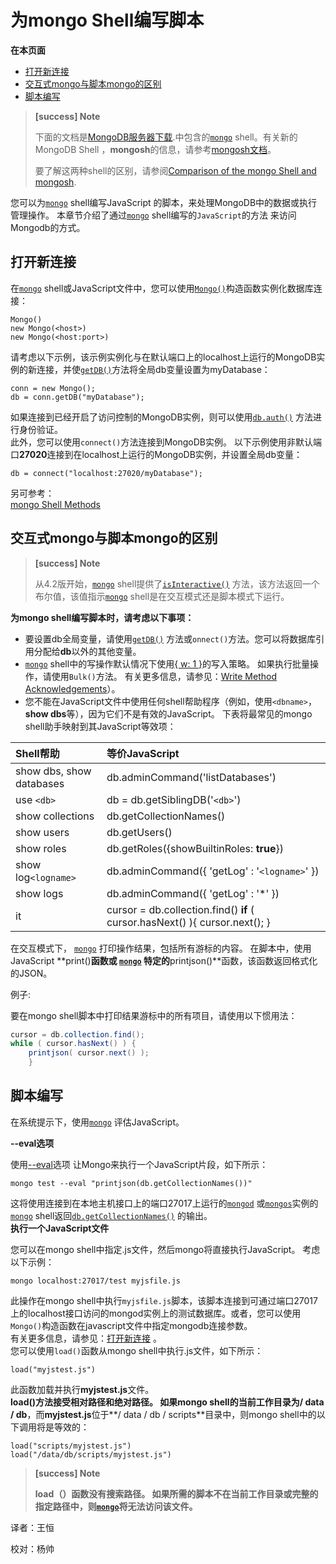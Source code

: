# 为mongo Shell编写脚本

**在本页面**

* [打开新连接](write-scripts-for-the-mongo-shell.md#新连接)
* [交互式mongo与脚本mongo的区别](https://github.com/mongodb-china/MongoDB-CN-Manual/tree/8490376c81d56eff95abbaddc6ee414b1e1c9705/docs/The-Mongo-Shell/区别/README.md)
* [脚本编写](write-scripts-for-the-mongo-shell.md#脚本)

> **\[success\] Note**
>
> 下面的文档是[MongoDB服务器下载](https://www.mongodb.com/try/download/community?tck=docs_server).中包含的[`mongo`](https://docs.mongodb.com/master/reference/program/mongo/#bin.mongo) shell。有关新的MongoDB Shell ，**mongosh**的信息，请参考[mongosh文档](https://docs.mongodb.com/mongodb-shell/)。
>
> 要了解这两种shell的区别，请参阅[Comparison of the mongo Shell and mongosh](https://docs.mongodb.com/master/mongo/#compare-mongosh-mongo).

您可以为[`mongo`](https://docs.mongodb.com/master/reference/program/mongo/#bin.mongo) shell编写JavaScript 的脚本，来处理MongoDB中的数据或执行管理操作。 本章节介绍了通过[`mongo`](https://docs.mongodb.com/master/reference/program/mongo/#bin.mongo) shell编写的`JavaScript`的方法 来访问 Mongodb的方式。

## 打开新连接

在[`mongo`](https://docs.mongodb.com/master/reference/program/mongo/#bin.mongo) shell或JavaScript文件中，您可以使用[`Mongo()`](https://docs.mongodb.com/master/reference/method/Mongo/#Mongo)构造函数实例化数据库连接：

```text
Mongo()
new Mongo(<host>)
new Mongo(<host:port>)
```

请考虑以下示例，该示例实例化与在默认端口上的localhost上运行的MongoDB实例的新连接，并使[`getDB()`](https://docs.mongodb.com/master/reference/method/Mongo.getDB/#Mongo.getDB)方法将全局db变量设置为myDatabase：

```text
conn = new Mongo();
db = conn.getDB("myDatabase");
```

如果连接到已经开启了访问控制的MongoDB实例，则可以使用[`db.auth()`](https://docs.mongodb.com/master/reference/method/db.auth/#db.auth) 方法进行身份验证。  
此外，您可以使用`connect()`方法连接到MongoDB实例。 以下示例使用非默认端口**27020**连接到在localhost上运行的MongoDB实例，并设置全局db变量：

```text
db = connect("localhost:27020/myDatabase");
```

另可参考：  
[mongo Shell Methods](https://docs.mongodb.com/manual/reference/method/)

## 交互式mongo与脚本mongo的区别

> **\[success\] Note**
>
> 从4.2版开始，[`mongo`](https://docs.mongodb.com/master/reference/program/mongo/#bin.mongo) shell提供了[`isInteractive()`](https://docs.mongodb.com/master/reference/method/isInteractive/#isInteractive) 方法，该方法返回一个布尔值，该值指示[`mongo`](https://docs.mongodb.com/master/reference/program/mongo/#bin.mongo) shell是在交互模式还是脚本模式下运行。

**为mongo shell编写脚本时，请考虑以下事项：**

* 要设置db全局变量，请使用[`getDB()`](https://docs.mongodb.com/master/reference/method/Mongo.getDB/#Mongo.getDB) 方法或`onnect()`方法。您可以将数据库引用分配给**db**以外的其他变量。
* [`mongo`](https://docs.mongodb.com/master/reference/program/mongo/#bin.mongo) shell中的写操作默认情况下使用[{ w: 1 }](https://docs.mongodb.com/master/reference/write-concern/#wc-w)的写入策略。 如果执行批量操作，请使用`Bulk()`方法。 有关更多信息，请参见：[Write Method Acknowledgements](https://docs.mongodb.com/manual/release-notes/2.6-compatibility/#write-methods-incompatibility)）。
* 您不能在JavaScript文件中使用任何shell帮助程序（例如，使用`<dbname>`，**show dbs**等），因为它们不是有效的JavaScript。 下表将最常见的mongo shell助手映射到其JavaScript等效项：

| Shell帮助 | 等价JavaScript |
| :--- | :--- |
| show  dbs, show  databases | db.adminCommand\('listDatabases'\) |
| use `<db>` | db = db.getSiblingDB\('`<db>`'\) |
| show collections | db.getCollectionNames\(\) |
| show users | db.getUsers\(\) |
| show roles | db.getRoles\({showBuiltinRoles: **true**}\) |
| show log`<logname>` | db.adminCommand\({ 'getLog' : '`<logname>`' }\) |
| show logs | db.adminCommand\({ 'getLog' : '\*' }\) |
| it | cursor = db.collection.find\(\) **if** \( cursor.hasNext\(\) \){    cursor.next\(\); } |

在交互模式下， [`mongo`](https://docs.mongodb.com/master/reference/program/mongo/#bin.mongo) 打印操作结果，包括所有游标的内容。 在脚本中，使用JavaScript **print\(\)**函数或 [`mongo`](https://docs.mongodb.com/master/reference/program/mongo/#bin.mongo) 特定的**printjson\(\)**函数，该函数返回格式化的JSON。

例子:

要在mongo shell脚本中打印结果游标中的所有项目，请使用以下惯用法：

```java
cursor = db.collection.find();
while ( cursor.hasNext() ) {
    printjson( cursor.next() );
    }
```

## 脚本编写

在系统提示下，使用[`mongo`](https://docs.mongodb.com/master/reference/program/mongo/#bin.mongo) 评估JavaScript。

**--eval选项**

使用[--eval](write-scripts-for-the-mongo-shell.md)选项 让Mongo来执行一个JavaScript片段，如下所示：

```text
mongo test --eval "printjson(db.getCollectionNames())"
```

这将使用连接到在本地主机接口上的端口27017上运行的[`mongod`](https://docs.mongodb.com/master/reference/program/mongod/#bin.mongod) 或[`mongos`](https://docs.mongodb.com/master/reference/program/mongos/#bin.mongos)实例的[`mongo`](https://docs.mongodb.com/master/reference/program/mongo/#bin.mongo) shell返回[`db.getCollectionNames()`](https://docs.mongodb.com/master/reference/method/db.getCollectionNames/#db.getCollectionNames) 的输出。  
 **执行一个JavaScript文件**

您可以在mongo shell中指定.js文件，然后mongo将直接执行JavaScript。 考虑以下示例：

```text
mongo localhost:27017/test myjsfile.js
```

此操作在mongo shell中执行`myjsfile.js`脚本，该脚本连接到可通过端口27017上的localhost接口访问的mongod实例上的测试数据库。或者，您可以使用`Mongo()`构造函数在javascript文件中指定mongodb连接参数。   
 有关更多信息，请参见：[打开新连接](https://docs.mongodb.com/manual/tutorial/write-scripts-for-the-mongo-shell/#mongo-shell-new-connections) 。  
 您可以使用`load()`函数从mongo shell中执行.js文件，如下所示：

```text
load("myjstest.js")
```

此函数加载并执行**myjstest.js**文件。  
 **load\(\)**方法接受相对路径和绝对路径。 如果mongo shell的当前工作目录为**/ data / db**，而**myjstest.js**位于**/ data / db / scripts**目录中，则mongo shell中的以下调用将是等效的：

```text
load("scripts/myjstest.js")
load("/data/db/scripts/myjstest.js")
```

> **\[success\] Note**
>
> **load（）函数没有搜索路径。 如果所需的脚本不在当前工作目录或完整的指定路径中，则**[**`mongo`**](https://docs.mongodb.com/master/reference/program/mongo/#bin.mongo)**将无法访问该文件。**

译者：王恒

校对：杨帅

